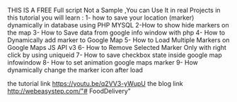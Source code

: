 THIS IS A FREE Full script Not a Sample ,You can Use It in real Projects
in this tutorial you will learn :
1- how to save your location (marker) dynamically in database using PHP MYSQL
2-How to show hide markers on the map
3- How to Save data from google info window with php
4- How to Dynamically add marker to Google Map
5- How to Load Multiple Markers on Google Maps JS API v3 
6- How to Remove Selected Marker Only with right click by using uniqueid
7- How to save checkbox state inside google map infowindow
8- How to set animation google maps marker
9- How dynamically change the marker icon after load

 the tutorial link https://youtu.be/q2VV3-yWupU
 the blog link http://webeasystep.com/"# FoodDelivery" 
